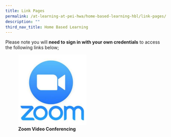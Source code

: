 ```yaml
---
title: Link Pages
permalink: /at-learning-at-pei-hwa/home-based-learning-hbl/link-pages/
description: ""
third_nav_title: Home Based Learning
---
```

Please note you will **need to sign in with your own credentials** to access the following links below;

<figure>
<a href="https://zoom.us/">
<img src="/images/zoom%20icon%202.png" style="width:50%">
</a>
<figcaption> <strong> Zoom Video Conferencing</strong> </figcaption>
</figure>

